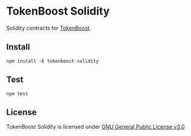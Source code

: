 # TokenBoost Solidity
Solidity contracts for [TokenBoost](https://tokenboost.net).

## Install
```
npm install -E tokenboost-solidity
```

## Test
```
npm test
```

## License
TokenBoost Solidity is licensed under [GNU General Public License v3.0](https://github.com/tokenboost/tokenboost-solidity/blob/master/LICENSE)
